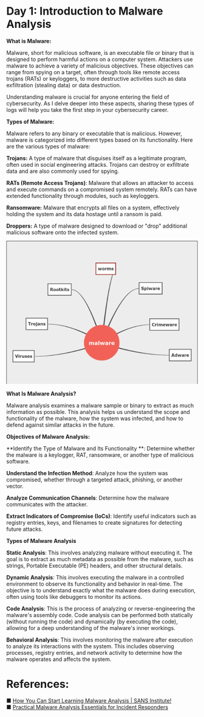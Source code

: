 # Day 1: Introduction to Malware Analysis

**What is Malware:**

Malware, short for malicious software, is an executable file or binary that is designed to perform harmful actions on a computer system. Attackers use malware to achieve a variety of malicious objectives. These objectives can range from spying on a target, often through tools like remote access trojans (RATs) or keyloggers, to more destructive activities such as data exfiltration (stealing data) or data destruction.

Understanding malware is crucial for anyone entering the field of cybersecurity. As I delve deeper into these aspects, sharing these types of logs will help you take the first step in your cybersecurity career.


**Types of Malware:**

Malware refers to any binary or executable that is malicious. However, malware is categorized into different types based on its functionality. Here are the various types of malware:

**Trojans:** A type of malware that disguises itself as a legitimate program, often used in social engineering attacks. Trojans can destroy or exfiltrate data and are also commonly used for spying.

**RATs (Remote Access Trojans)**: Malware that allows an attacker to access and execute commands on a compromised system remotely. RATs can have extended functionality through modules, such as keyloggers.

**Ransomware:** Malware that encrypts all files on a system, effectively holding the system and its data hostage until a ransom is paid.

**Droppers:** A type of malware designed to download or "drop" additional malicious software onto the infected system.

![alt text](image-1.png)


**What Is Malware Analysis?**

Malware analysis examines a malware sample or binary to extract as much information as possible. This analysis helps us understand the scope and functionality of the malware, how the system was infected, and how to defend against similar attacks in the future.


**Objectives of Malware Analysis:**

**Identify the Type of Malware and Its Functionality **: Determine whether the malware is a keylogger, RAT, ransomware, or another type of malicious software.

**Understand the Infection Method**: Analyze how the system was compromised, whether through a targeted attack, phishing, or another vector.

**Analyze Communication Channels**: Determine how the malware communicates with the attacker.

**Extract Indicators of Compromise (IoCs)**: Identify useful indicators such as registry entries, keys, and filenames to create signatures for detecting future attacks.


**Types of Malware Analysis**

**Static Analysis**: This involves analyzing malware without executing it. The goal is to extract as much metadata as possible from the malware, such as strings, Portable Executable (PE) headers, and other structural details.

**Dynamic Analysis**: This involves executing the malware in a controlled environment to observe its functionality and behavior in real-time. The objective is to understand exactly what the malware does during execution, often using tools like debuggers to monitor its actions.

**Code Analysis**: This is the process of analyzing or reverse-engineering the malware's assembly code. Code analysis can be performed both statically (without running the code) and dynamically (by executing the code), allowing for a deep understanding of the malware's inner workings.

**Behavioral Analysis**: This involves monitoring the malware after execution to analyze its interactions with the system. This includes observing processes, registry entries, and network activity to determine how the malware operates and affects the system. 


# References: 

■ [How You Can Start Learning Malware Analysis | SANS Institute!](https://www.sans.org/blog/how-you-can-start-learning-malware-analysis/)<br>
■ [Practical Malware Analysis Essentials for Incident Responders](https://www.youtube.com/watch?v=20xYpxe8mBg&feature=emb_title)






